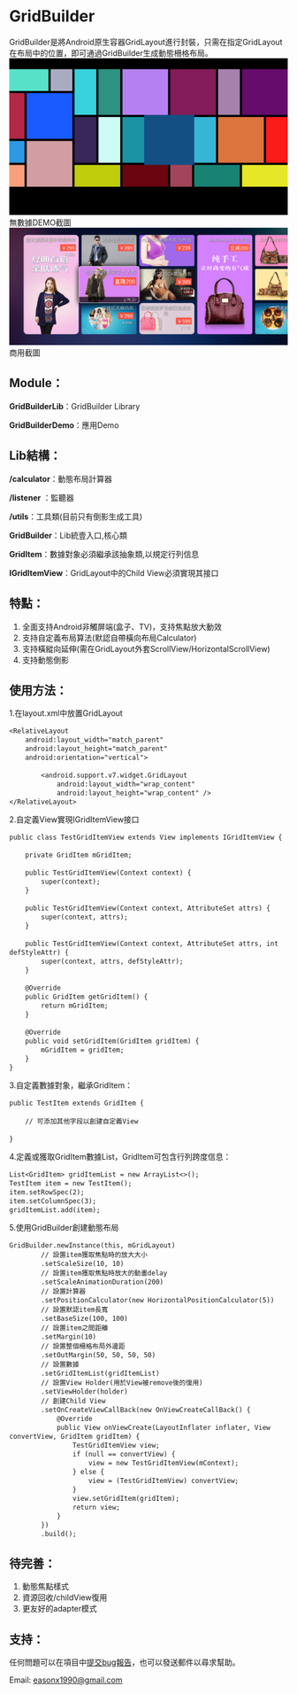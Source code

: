 # GridBuilder

GridBuilder是將Android原生容器GridLayout進行封裝，只需在指定GridLayout在布局中的位置，即可通過GridBuilder生成動態柵格布局。
![](screenshots/GridBuilder_1.png)
無數據DEMO截圖
![](screenshots/GridBuilder_2.jpg)
商用截圖

## Module：

 **GridBuilderLib**：GridBuilder Library

 **GridBuilderDemo**：應用Demo

## Lib結構：

  **/calculator**：動態布局計算器

  **/listener** ：監聽器

  **/utils**：工具類(目前只有倒影生成工具)

  **GridBuilder**：Lib統壹入口,核心類

  **GridItem**：數據對象必須繼承該抽象類,以規定行列信息

  **IGridItemView**：GridLayout中的Child View必須實現其接口

## 特點：

 1. 全面支持Android非觸屏端(盒子、TV)，支持焦點放大動效
 2. 支持自定義布局算法(默認自帶橫向布局Calculator)
 3. 支持橫縱向延伸(需在GridLayout外套ScrollView/HorizontalScrollView)
 4. 支持動態倒影

## 使用方法：

1.在layout.xml中放置GridLayout

    <RelativeLayout
        android:layout_width="match_parent"
        android:layout_height="match_parent"
        android:orientation="vertical">

            <android.support.v7.widget.GridLayout
                android:layout_width="wrap_content"
                android:layout_height="wrap_content" />
    </RelativeLayout>

2.自定義View實現IGridItemView接口

    public class TestGridItemView extends View implements IGridItemView {

        private GridItem mGridItem;

        public TestGridItemView(Context context) {
            super(context);
        }

        public TestGridItemView(Context context, AttributeSet attrs) {
            super(context, attrs);
        }

        public TestGridItemView(Context context, AttributeSet attrs, int defStyleAttr) {
            super(context, attrs, defStyleAttr);
        }

        @Override
        public GridItem getGridItem() {
            return mGridItem;
        }

        @Override
        public void setGridItem(GridItem gridItem) {
            mGridItem = gridItem;
        }
    }

3.自定義數據對象，繼承GridItem：

    public TestItem extends GridItem {

        // 可添加其他字段以創建自定義View

    }

4.定義或獲取GridItem數據List，GridItem可包含行列跨度信息：

    List<GridItem> gridItemList = new ArrayList<>();
    TestItem item = new TestItem();
    item.setRowSpec(2);
    item.setColumnSpec(3);
    gridItemList.add(item);


5.使用GridBuilder創建動態布局

    GridBuilder.newInstance(this, mGridLayout)
            // 設置item獲取焦點時的放大大小
            .setScaleSize(10, 10)
            // 設置item獲取焦點時放大的動畫delay
            .setScaleAnimationDuration(200)
            // 設置計算器
            .setPositionCalculator(new HorizontalPositionCalculator(5))
            // 設置默認item長寬
            .setBaseSize(100, 100)
            // 設置item之間距離
            .setMargin(10)
            // 設置整個柵格布局外邊距
            .setOutMargin(50, 50, 50, 50)
            // 設置數據
            .setGridItemList(gridItemList)
            // 設置View Holder(用於View被remove後的復用)
            .setViewHolder(holder)
            // 創建Child View
            .setOnCreateViewCallBack(new OnViewCreateCallBack() {
                @Override
                public View onViewCreate(LayoutInflater inflater, View convertView, GridItem gridItem) {
                    TestGridItemView view;
                    if (null == convertView) {
                        view = new TestGridItemView(mContext);
                    } else {
                        view = (TestGridItemView) convertView;
                    }
                    view.setGridItem(gridItem);
                    return view;
                }
            })
            .build();


## 待完善：

1. 動態焦點樣式
2. 資源回收/childView復用
3. 更友好的adapter模式

## 支持：
任何問題可以在項目中[提交bug報告](https://github.com/Eason90/GridBuilder/issues)，也可以發送郵件以尋求幫助。

Email: easonx1990@gmail.com
